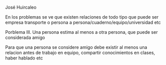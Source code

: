José Huircaleo

En los problemas se ve que existen relaciones de todo tipo que puede ser empresa transporte o persona a persona/cuaderno/equipo/universidad etc

Porblema III.
Una persona estima al menos a otra persona, que puede ser considerada amigo

Para que una persona se considere amigo debe existir al menos una relacion antes de trabajo en equipo, compartir conocimientos en clases, haber hablado etc
